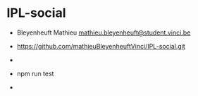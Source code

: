# IPL-social

- Bleyenheuft Mathieu mathieu.bleyenheuft@student.vinci.be

- https://github.com/mathieuBleyenheuftVinci/IPL-social.git

-

- npm run test

- 